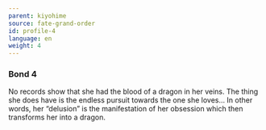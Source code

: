 ```yaml
---
parent: kiyohime
source: fate-grand-order
id: profile-4
language: en
weight: 4
---
```


### Bond 4

No records show that she had the blood of a dragon in her veins.
The thing she does have is the endless pursuit towards the one she loves…
In other words, her “delusion” is the manifestation of her obsession which then transforms her into a dragon.
